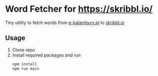 # Word Fetcher for https://skribbl.io/

Tiny utility to fetch words from [e-kalambury.pl](https://e-kalambury.pl/) to [skribbl.io](https://skribbl.io/)

## Usage

1. Clone repo
2. Install required packages and run
   ```bash
   npm install
   npm run main
   ```